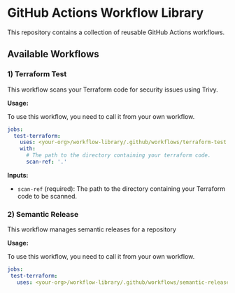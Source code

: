 # GitHub Actions Workflow Library

This repository contains a collection of reusable GitHub Actions workflows.

## Available Workflows

### 1) Terraform Test

This workflow scans your Terraform code for security issues using Trivy.

**Usage:**

To use this workflow, you need to call it from your own workflow.

```yaml
jobs:
  test-terraform:
    uses: <your-org>/workflow-library/.github/workflows/terraform-test.yml@main
    with:
      # The path to the directory containing your terraform code.
      scan-ref: '.'
```

**Inputs:**

- `scan-ref` (required): The path to the directory containing your Terraform code to be scanned. 

### 2) Semantic Release

This workflow manages semantic releases for a repository

**Usage:**

To use this workflow, you need to call it from your own workflow.
 ```yaml
 jobs:
  test-terraform:
    uses: <your-org>/workflow-library/.github/workflows/semantic-release.yml@main
```